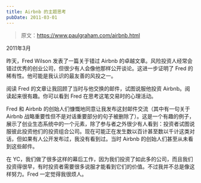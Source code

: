 ```yaml
---
title: Airbnb 的主题思考
pubDate: 2011-03-01
---
```


> 原文：https://www.paulgraham.com/airbnb.html 

            
2011年3月

昨天，Fred Wilson 发表了一篇关于错过 Airbnb 的卓越文章。风险投资人经常会错过优秀的创业公司，但很少有人会像他那样公开谈论。这进一步证明了 Fred 的稀有性。他可能是我认识的最友善的风投之一。

阅读 Fred 的文章让我回顾了当时与他交换的邮件，试图说服他投资 Airbnb。阅读起来很有趣。你可以看到 Fred 在思考这笔交易时的心理活动。

Fred 和 Airbnb 的创始人们慷慨地同意让我发布这封邮件交流（其中有一句关于 Airbnb 战略重要性但不是对话重要部分的句子被删除了）。这是一个有趣的例子，展示了创业生态系统中的一个元素，除了参与者之外很少有人看到：投资者试图说服彼此投资他们的投资组合公司。现在可能正在发生数以百计甚至数以千计这类对话，但如果有人公开发布过，我没有看到过。当时 Airbnb 的创始人们甚至从未看到这些邮件。

在 YC，我们做了很多这样的幕后工作，因为我们投资了如此多的公司，而且我们投资得很早，有时投资者需要很多说服才能看到它们的价值。不过我并不总是像这样努力。Fred 一定觉得我很烦人。
